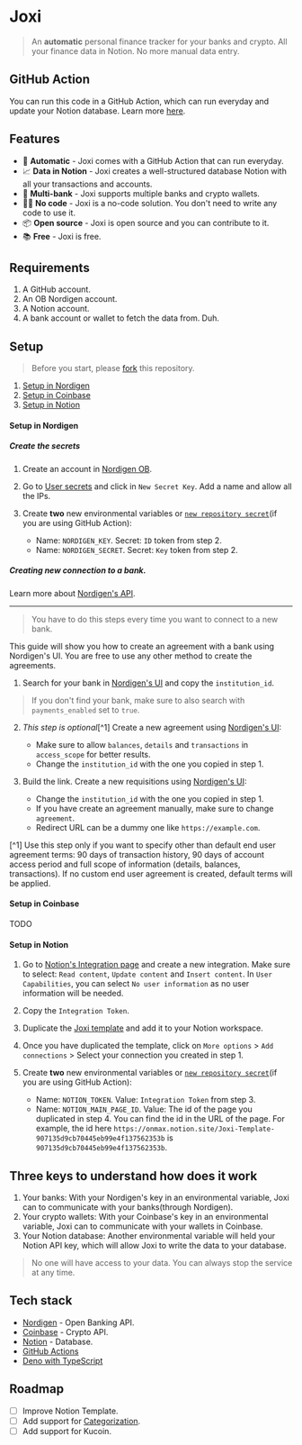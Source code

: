 # Joxi

> An **automatic** personal finance tracker for your banks and crypto. All your finance data in Notion. No more manual data entry.

## GitHub Action

You can run this code in a GitHub Action, which can run everyday and update your Notion database. Learn more [here](https://github.com/onmax/joxi-github-action).

## Features

- 🤖 **Automatic** - Joxi comes with a GitHub Action that can run everyday.
- 📈 **Data in Notion** - Joxi creates a well-structured database Notion with all your transactions and accounts.
- 🏦 **Multi-bank** - Joxi supports multiple banks and crypto wallets.
- 🧑‍💻 **No code** - Joxi is a no-code solution. You don't need to write any code to use it.
- 📦 **Open source** - Joxi is open source and you can contribute to it.
- 📚 **Free** - Joxi is free.

## Requirements

1. A GitHub account.
2. An OB Nordigen account.
3. A Notion account.
4. A bank account or wallet to fetch the data from. Duh.

## Setup

> Before you start, please [fork](/fork) this repository.

1. [Setup in Nordigen](#setup-in-nordigen)
2. [Setup in Coinbase](#setup-in-coinbase)
3. [Setup in Notion](#setup-in-notion)

#### Setup in Nordigen

##### Create the secrets

1. Create an account in [Nordigen OB](https://ob.nordigen.com/signup).
2. Go to [User secrets](https://ob.nordigen.com/user-secrets/) and click in `New Secret Key`. Add a name and allow all the IPs.
3. Create **two** new environmental variables or [`new repository secret`](/settings/secrets/actions/new)(if you are using GitHub Action):

   - Name: `NORDIGEN_KEY`. Secret: `ID` token from step 2.
   - Name: `NORDIGEN_SECRET`. Secret: `Key` token from step 2.

##### Creating new connection to a bank.

Learn more about [Nordigen's API](https://nordigen.com/en/account_information_documenation/integration/quickstart_guide/).

---

> You have to do this steps every time you want to connect to a new bank.

This guide will show you how to create an agreement with a bank using Nordigen's UI. You are free to use any other method to create the agreements.

1. Search for your bank in [Nordigen's UI](https://ob.nordigen.com/api/docs#/institutions/retrieve%20all%20supported%20Institutions%20in%20a%20given%20country) and copy the `institution_id`.

> If you don't find your bank, make sure to also search with `payments_enabled` set to `true`.

2. _This step is optional_[^1] Create a new agreement using [Nordigen's UI](https://ob.nordigen.com/api/docs#/agreements/create%20EUA%20v2):

   - Make sure to allow `balances`, `details` and `transactions` in `access_scope` for better results.
   - Change the `institution_id` with the one you copied in step 1.

3. Build the link. Create a new requisitions using [Nordigen's UI](https://ob.nordigen.com/api/docs#/requisitions/requisition%20created):

   - Change the `institution_id` with the one you copied in step 1.
   - If you have create an agreement manually, make sure to change `agreement`.
   - Redirect URL can be a dummy one like `https://example.com`.

[^1] Use this step only if you want to specify other than default end user agreement terms: 90 days of transaction history, 90 days of account access period and full scope of information (details, balances, transactions). If no custom end user agreement is created, default terms will be applied.

#### Setup in Coinbase

TODO

#### Setup in Notion

1. Go to [Notion's Integration page](https://www.notion.com/my-integrations) and create a new integration. Make sure to select: `Read content`, `Update content` and `Insert content`. In `User Capabilities`, you can select `No user information` as no user information will be needed.
2. Copy the `Integration Token`.
3. Duplicate the [Joxi template](https://onmax.notion.site/Joxi-Template-907135d9cb70445eb99e4f137562353b) and add it to your Notion workspace.
4. Once you have duplicated the template, click on `More options` > `Add connections` > Select your connection you created in step 1.
5. Create **two** new environmental variables or [`new repository secret`](/settings/secrets/actions/new)(if you are using GitHub Action):

   - Name: `NOTION_TOKEN`. Value: `Integration Token` from step 3.
   - Name: `NOTION_MAIN_PAGE_ID`. Value: The id of the page you duplicated in step 4. You can find the id in the URL of the page. For example, the id here `https://onmax.notion.site/Joxi-Template-907135d9cb70445eb99e4f137562353b` is `907135d9cb70445eb99e4f137562353b`.

## Three keys to understand how does it work

1. Your banks: With your Nordigen's key in an environmental variable, Joxi can to communicate with your banks(through Nordigen).
2. Your crypto wallets: With your Coinbase's key in an environmental variable, Joxi can to communicate with your wallets in Coinbase.
3. Your Notion database: Another environmental variable will held your Notion API key, which will allow Joxi to write the data to your database.

> No one will have access to your data. You can always stop the service at any time.

## Tech stack

- [Nordigen](https://nordigen.com/) - Open Banking API.
- [Coinbase](https://www.coinbase.com/) - Crypto API.
- [Notion](https://www.notion.so/) - Database.
- [GitHub Actions](https://github.com/features/actions)
- [Deno with TypeScript](https://deno.land/)

## Roadmap

- [ ] Improve Notion Template.
- [ ] Add support for [Categorization](https://nordigen.com/en/products/transaction-categorisation/).
- [ ] Add support for Kucoin.
